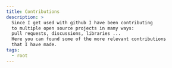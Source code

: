 ```yaml
---
title: Contributions
description: >
  Since I get used with github I have been contributing
  to multiple open source projects in many ways:
  pull requests, discussions, libraries ...
  Here you can found some of the more relevant contributions
  that I have made.
tags:
  - root
---
```




